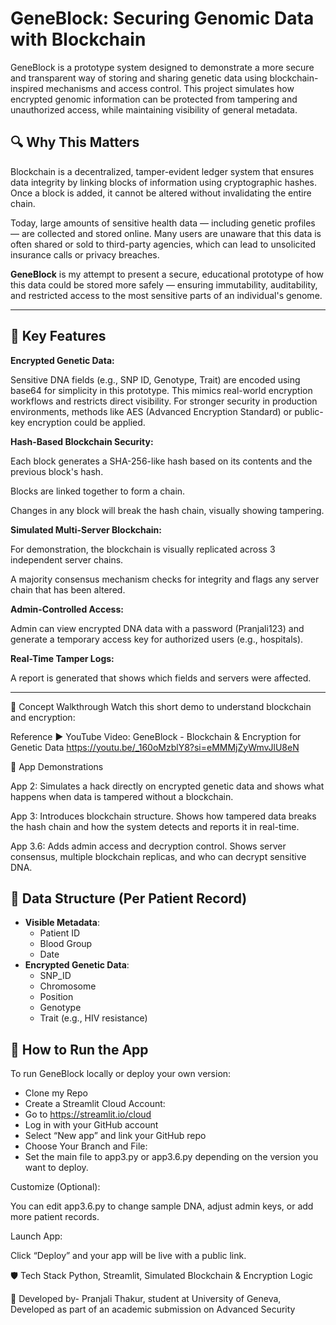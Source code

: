 # GeneBlock: Securing Genomic Data with Blockchain

GeneBlock is a prototype system designed to demonstrate a more secure and transparent way of storing and sharing genetic data using blockchain-inspired mechanisms and access control. This project simulates how encrypted genomic information can be protected from tampering and unauthorized access, while maintaining visibility of general metadata.

## 🔍 Why This Matters

Blockchain is a decentralized, tamper-evident ledger system that ensures data integrity by linking blocks of information using cryptographic hashes. Once a block is added, it cannot be altered without invalidating the entire chain.

Today, large amounts of sensitive health data — including genetic profiles — are collected and stored online. Many users are unaware that this data is often shared or sold to third-party agencies, which can lead to unsolicited insurance calls or privacy breaches.

**GeneBlock** is my attempt to present a secure, educational prototype of how this data could be stored more safely — ensuring immutability, auditability, and restricted access to the most sensitive parts of an individual's genome.

---
## 🔐 Key Features

**Encrypted Genetic Data:** 

Sensitive DNA fields (e.g., SNP ID, Genotype, Trait) are encoded using base64 for simplicity in this prototype. This mimics real-world encryption workflows and restricts direct visibility. For stronger security in production environments, methods like AES (Advanced Encryption Standard) or public-key encryption could be applied.

**Hash-Based Blockchain Security:**

Each block generates a SHA-256-like hash based on its contents and the previous block's hash.

Blocks are linked together to form a chain.

Changes in any block will break the hash chain, visually showing tampering.

**Simulated Multi-Server Blockchain:**

For demonstration, the blockchain is visually replicated across 3 independent server chains.

A majority consensus mechanism checks for integrity and flags any server chain that has been altered.

**Admin-Controlled Access:**

Admin can view encrypted DNA data with a password (Pranjali123) and generate a temporary access key for authorized users (e.g., hospitals).

**Real-Time Tamper Logs:**

A report is generated that shows which fields and servers were affected.

---

🎥 Concept Walkthrough
Watch this short demo to understand blockchain and encryption:

Reference ▶️ YouTube Video: GeneBlock - Blockchain & Encryption for Genetic Data
https://youtu.be/_160oMzblY8?si=eMMMjZyWmvJlU8eN

🧪 App Demonstrations

App 2: Simulates a hack directly on encrypted genetic data and shows what happens when data is tampered without a blockchain.

App 3: Introduces blockchain structure. Shows how tampered data breaks the hash chain and how the system detects and reports it in real-time.

App 3.6: Adds admin access and decryption control. Shows server consensus, multiple blockchain replicas, and who can decrypt sensitive DNA.

## 🧬 Data Structure (Per Patient Record)

- **Visible Metadata**:
  - Patient ID
  - Blood Group
  - Date
- **Encrypted Genetic Data**:
  - SNP_ID
  - Chromosome
  - Position
  - Genotype
  - Trait (e.g., HIV resistance)

## 🚀 How to Run the App

To run GeneBlock locally or deploy your own version:

- Clone my Repo
- Create a Streamlit Cloud Account:
- Go to https://streamlit.io/cloud
- Log in with your GitHub account
- Select “New app” and link your GitHub repo
- Choose Your Branch and File:
- Set the main file to app3.py or app3.6.py depending on the version you want to deploy.

Customize (Optional):

You can edit app3.6.py to change sample DNA, adjust admin keys, or add more patient records.

Launch App:

Click “Deploy” and your app will be live with a public link.

🛡️ Tech Stack
Python,
Streamlit,
Simulated Blockchain & Encryption Logic

👥 Developed by- Pranjali Thakur, student at University of Geneva,
Developed as part of an academic submission on Advanced Security

